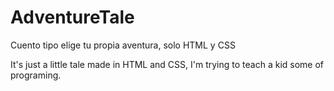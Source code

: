 # AdventureTale
Cuento tipo elige tu propia aventura, solo HTML y CSS

It's just a little tale made in HTML and CSS, I'm trying to teach a kid some of programing.
